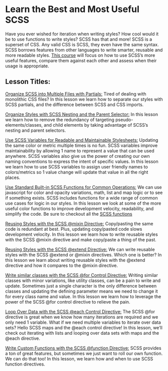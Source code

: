 # Learn the Best and Most Useful SCSS

Have you ever wished for iteration when writing styles? How cool would it be to use functions to write styles?
SCSS has that and more! SCSS is a superset of CSS. Any valid CSS is SCSS, they even have the same syntax.
SCSS borrows features from other languages to write smarter, reusable and more readable styles.
[This course](https://egghead.io/) will focus on how to use SCSS’s more useful features,
compare them against each other and assess when their usage is appropriate.

## Lesson Titles:

[Organize SCSS into Multiple Files with Partials:](https://github.com/Pickra/SassyEgghead/commits/feature/partials)
Tired of dealing with monolithic CSS files? In this lesson we learn how to separate our styles with SCSS partials,
and the difference between SCSS and CSS imports.

[Organize Styles with SCSS Nesting and the Parent Selector:](https://github.com/Pickra/SassyEgghead/commits/feature/nesting)
In this lesson we learn how to remove the redundancy of targeting pseudo-elements/classes,
and child elements by taking advantage of SCSS’s nesting and parent selectors.

[Use SCSS Variables for Readable and Maintainable Stylesheets:](https://github.com/Pickra/SassyEgghead/commits/feature/variables)
Updating the same color or metric multiple times is no fun. SCSS variables improve maintainability
by allowing 1 name to represent a value that can be used anywhere.
SCSS variables also give us the power of creating our own naming conventions to express the intent of specific values.
In this lesson we learn how to use SCSS variables to assign user friendly names to colors/metrics
so 1 value change will update that value in all the right places.

[Use Standard Built-in SCSS Functions for Common Operations:](https://github.com/Pickra/SassyEgghead/commits/feature/builtInFunctions)
We can use javascript for color and opacity variations, math, list and map logic or to see if something exists.
SCSS includes functions for a wide range of common use cases for logic in our styles.
In this lesson we look at some of the more useful color functions to improve development velocity, readability, and simplify the code.
Be sure to checkout all the [SCSS functions](http://sass-lang.com/documentation/Sass/Script/Functions.html)

[Reusing Styles with the SCSS @mixin Directive:](https://github.com/Pickra/SassyEgghead/commits/feature/mixins)
Copy/pasting the same code is redundant at best. Plus, updating copy/pasted code slows development velocity.
In this lesson we learn how to write reusable styles with the SCSS @mixin directive and make copy/paste a thing of the past.

[Reusing Styles with the SCSS @extend Directive:](https://github.com/Pickra/SassyEgghead/commits/feature/extend)
We can write reusable styles with the SCSS @extend or @mixin directives. Which one is better?
In this lesson we learn about writing reusable styles with the @extend directive and how it compares to the @mixin directive.

[Write similar classes with the SCSS @for Control Directive:](https://github.com/Pickra/SassyEgghead/commits/feature/iterateWithTheForDirective)
Writing similar classes with minor variations, like utility classes, can be a pain to write and update.
Sometimes just a single character is the only difference between classes and updating
the defining parameter means we need to change it for every class name and value.
In this lesson we learn how to leverage the power of the SCSS @for control directive to relieve the pain.

[Loop Over Data with the SCSS @each Control Directive:](https://github.com/Pickra/SassyEgghead/commits/feature/iterateWithTheEachDirective)
The SCSS @for directive is great when we know how many iterations are required and we only need 1 variable.
What if we need multiple variables to iterate over data sets? Hello SCSS maps and the @each control directive!
In this lesson, we’ll check out iterating with lists and looping over data sets with maps and the @each directive.

[Write Custom Functions with the SCSS @function Directive:](https://github.com/Pickra/SassyEgghead/commits/feature/functionDirective)
SCSS provides a ton of great features, but sometimes we just want to roll our own function. We can do that too!
In this lesson, we learn how and when to use SCSS function directives.